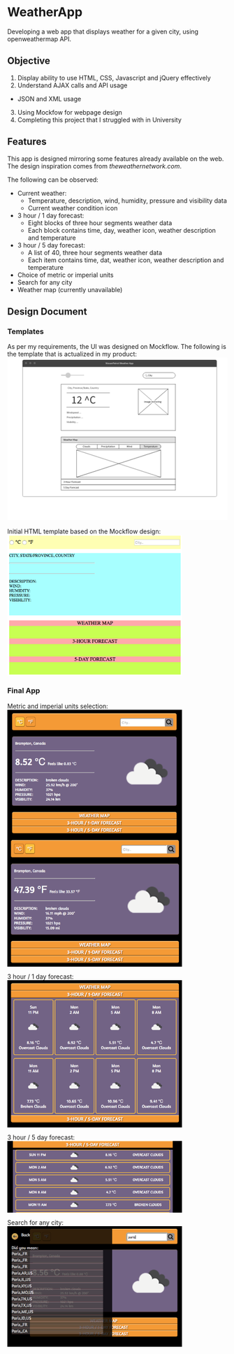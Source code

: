 # WeatherApp
Developing a web app that displays weather for a given city, using openweathermap API.

## Objective
1. Display ability to use HTML, CSS, Javascript and jQuery effectively
2. Understand AJAX calls and API usage
  * JSON and XML usage
3. Using Mockfow for webpage design
4. Completing this project that I struggled with in University

## Features
This app is designed mirroring some features already available on the web. The design inspiration comes from _theweathernetwork.com_. 

The following can be observed:
* Current weather:
  * Temperature, description, wind, humidity, pressure and visibility data
  * Current weather condition icon
* 3 hour / 1 day forecast:
  * Eight blocks of three hour segments weather data
  * Each block contains time, day, weather icon, weather description and temperature
* 3 hour / 5 day forecast:
  * A list of 40, three hour segments weather data
  * Each item contains time, dat, weather icon, weather description and temperature
* Choice of metric or imperial units
* Search for any city
* Weather map (currently unavailable)


## Design Document
### Templates
As per my requirements, the UI was designed on Mockflow. The following is the template that is actualized in my product:  
![Design Template](images/weatherAppTemplate_v2.png)

Initial HTML template based on the Mockflow design:  
<img width="400px" src="images/weatherAppHTMLtemplate_v2.png" align="center">

### Final App
Metric and imperial units selection:  
<img width="400px" src="images/finalAppC.png" align="center"><img width="400px" src="images/finalAppF.png" align="center">  

3 hour / 1 day forecast:  
<img width="400px" src="images/3hour1day.png" align="center">  

3 hour / 5 day forecast:  
<img width="400px" src="images/3hour5day.png" align="center">  

Search for any city:  
<img align="center" width="400px" src="images/citySearch.png">  

